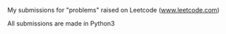 My submissions for "problems" raised on Leetcode (www.leetcode.com)

All submissions are made in Python3
